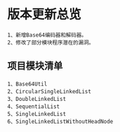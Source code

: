 # 版本更新总览
```
1、新增Base64编码器和解码器。
2、修改了部分模块程序潜在的漏洞。
```
## 项目模块清单
```
1、Base64Util
2、CircularSingleLinkedList
3、DoubleLinkedList
4、SequentialList
5、SingleLinkedList
6、SingleLinkedListWithoutHeadNode
```